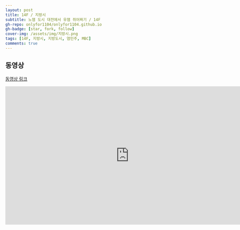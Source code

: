 ```yaml
---
layout: post
title: 14F / 지방시
subtitle: 노잼 도시 대전에서 유잼 쥐어짜기 / 14F
gh-repo: onlyfor1104/onlyfor1104.github.io
gh-badge: [star, fork, follow]
cover-img: /assets/img/지방시.png
tags: [14F, 지방시, 지방도시, 염민주, MBC]
comments: true
---
```


## 동영상

[동영상 링크](https://www.youtube.com/watch?v=sdsteyoLb1Y)

<iframe width="770" height="432" src="https://www.youtube.com/embed/sdsteyoLb1Y" frameborder="0" allowfullscreen></iframe>

